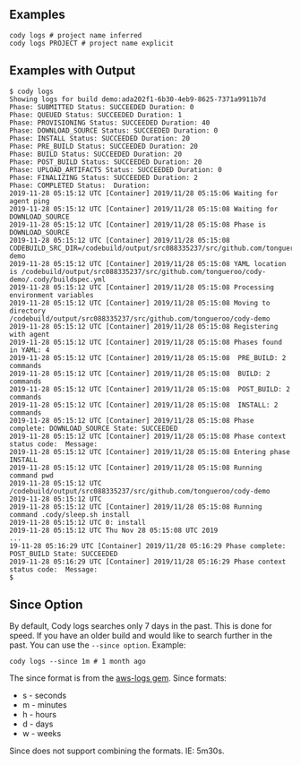 ## Examples

    cody logs # project name inferred
    cody logs PROJECT # project name explicit

## Examples with Output

    $ cody logs
    Showing logs for build demo:ada202f1-6b30-4eb9-8625-7371a9911b7d
    Phase: SUBMITTED Status: SUCCEEDED Duration: 0
    Phase: QUEUED Status: SUCCEEDED Duration: 1
    Phase: PROVISIONING Status: SUCCEEDED Duration: 40
    Phase: DOWNLOAD_SOURCE Status: SUCCEEDED Duration: 0
    Phase: INSTALL Status: SUCCEEDED Duration: 20
    Phase: PRE_BUILD Status: SUCCEEDED Duration: 20
    Phase: BUILD Status: SUCCEEDED Duration: 20
    Phase: POST_BUILD Status: SUCCEEDED Duration: 20
    Phase: UPLOAD_ARTIFACTS Status: SUCCEEDED Duration: 0
    Phase: FINALIZING Status: SUCCEEDED Duration: 2
    Phase: COMPLETED Status:  Duration:
    2019-11-28 05:15:12 UTC [Container] 2019/11/28 05:15:06 Waiting for agent ping
    2019-11-28 05:15:12 UTC [Container] 2019/11/28 05:15:08 Waiting for DOWNLOAD_SOURCE
    2019-11-28 05:15:12 UTC [Container] 2019/11/28 05:15:08 Phase is DOWNLOAD_SOURCE
    2019-11-28 05:15:12 UTC [Container] 2019/11/28 05:15:08 CODEBUILD_SRC_DIR=/codebuild/output/src088335237/src/github.com/tongueroo/cody-demo
    2019-11-28 05:15:12 UTC [Container] 2019/11/28 05:15:08 YAML location is /codebuild/output/src088335237/src/github.com/tongueroo/cody-demo/.cody/buildspec.yml
    2019-11-28 05:15:12 UTC [Container] 2019/11/28 05:15:08 Processing environment variables
    2019-11-28 05:15:12 UTC [Container] 2019/11/28 05:15:08 Moving to directory /codebuild/output/src088335237/src/github.com/tongueroo/cody-demo
    2019-11-28 05:15:12 UTC [Container] 2019/11/28 05:15:08 Registering with agent
    2019-11-28 05:15:12 UTC [Container] 2019/11/28 05:15:08 Phases found in YAML: 4
    2019-11-28 05:15:12 UTC [Container] 2019/11/28 05:15:08  PRE_BUILD: 2 commands
    2019-11-28 05:15:12 UTC [Container] 2019/11/28 05:15:08  BUILD: 2 commands
    2019-11-28 05:15:12 UTC [Container] 2019/11/28 05:15:08  POST_BUILD: 2 commands
    2019-11-28 05:15:12 UTC [Container] 2019/11/28 05:15:08  INSTALL: 2 commands
    2019-11-28 05:15:12 UTC [Container] 2019/11/28 05:15:08 Phase complete: DOWNLOAD_SOURCE State: SUCCEEDED
    2019-11-28 05:15:12 UTC [Container] 2019/11/28 05:15:08 Phase context status code:  Message:
    2019-11-28 05:15:12 UTC [Container] 2019/11/28 05:15:08 Entering phase INSTALL
    2019-11-28 05:15:12 UTC [Container] 2019/11/28 05:15:08 Running command pwd
    2019-11-28 05:15:12 UTC /codebuild/output/src088335237/src/github.com/tongueroo/cody-demo
    2019-11-28 05:15:12 UTC
    2019-11-28 05:15:12 UTC [Container] 2019/11/28 05:15:08 Running command .cody/sleep.sh install
    2019-11-28 05:15:12 UTC 0: install
    2019-11-28 05:15:12 UTC Thu Nov 28 05:15:08 UTC 2019
    ...
    19-11-28 05:16:29 UTC [Container] 2019/11/28 05:16:29 Phase complete: POST_BUILD State: SUCCEEDED
    2019-11-28 05:16:29 UTC [Container] 2019/11/28 05:16:29 Phase context status code:  Message:
    $

## Since Option

By default, Cody logs searches only 7 days in the past. This is done for speed. If you have an older build and would like to search further in the past.  You can use the `--since option`.  Example:

    cody logs --since 1m # 1 month ago

The since format is from the [aws-logs gem](https://github.com/tongueroo/aws-logs). Since formats:

* s - seconds
* m - minutes
* h - hours
* d - days
* w - weeks

Since does not support combining the formats. IE: 5m30s.